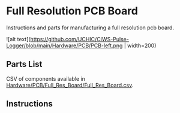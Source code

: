 # Full Resolution PCB Board
Instructions and parts for manufacturing a full resolution pcb board.

![alt text](https://github.com/UCHIC/CIWS-Pulse-Logger/blob/main/Hardware/PCB/PCB-left.png | width=200)

## Parts List
CSV of components available in [Hardware/PCB/Full_Res_Board/Full_Res_Board.csv](https://github.com/UCHIC/CIWS-Pulse-Logger/blob/main/Hardware/PCB/Full_Res_Board/Full_Res_Board.csv).

## Instructions
